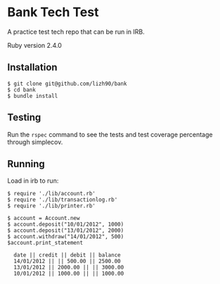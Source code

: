 Bank Tech Test
===========

A practice test tech repo that can be run in IRB.

Ruby version 2.4.0

Installation
--------
```
$ git clone git@github.com/lizh90/bank
$ cd bank
$ bundle install
```

Testing
-------
Run the ```rspec``` command to see the tests and test coverage percentage through simplecov.


Running
-----
Load in irb to run:

```
$ require './lib/account.rb'
$ require './lib/transactionlog.rb'
$ require './lib/printer.rb'

$ account = Account.new
$ account.deposit("10/01/2012", 1000)
$ account.deposit("13/01/2012", 2000)
$ account.withdraw("14/01/2012", 500)
$account.print_statement

  date || credit || debit || balance
  14/01/2012 || || 500.00 || 2500.00
  13/01/2012 || 2000.00 || || 3000.00
  10/01/2012 || 1000.00 || || 1000.00
```
